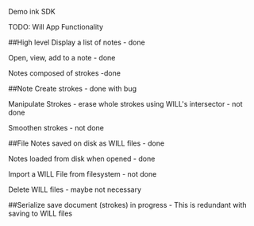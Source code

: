 Demo ink SDK


TODO:
Will App Functionality

##High level
 Display a list of notes - done

 Open, view, add to a note - done

 Notes composed of strokes -done


##Note
 Create strokes - done with bug

 Manipulate Strokes - erase whole strokes using WILL's intersector - not done

 Smoothen strokes - not done


##File
 Notes saved on disk as WILL files - done

 Notes loaded from disk when opened - done

 Import a WILL File from filesystem - not done

 Delete WILL files - maybe not necessary


##Serialize
 save document (strokes) in progress - This is redundant with saving to WILL files
